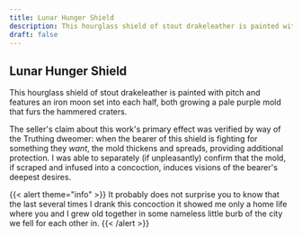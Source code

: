 ```yaml
---
title: Lunar Hunger Shield
description: This hourglass shield of stout drakeleather is painted with pitch and features an iron moon set...
draft: false
---
```


## Lunar Hunger Shield

This hourglass shield of stout drakeleather is painted with pitch and features an iron moon set
into each half, both growing a pale purple mold that furs the hammered craters.

The seller's claim about this work's primary effect was verified by way of the Truthing dweomer:
when the bearer of this shield is fighting for something they *want*, the mold thickens and
spreads, providing additional protection. I was able to separately (if unpleasantly) confirm
that the mold, if scraped and infused into a concoction, induces visions of the bearer's deepest
desires.

{{< alert theme="info" >}}
It probably does not surprise you to know that the last several times I drank this concoction it
showed me only a home life where you and I grew old together in some nameless little burb of
the city we fell for each other in.
{{< /alert >}}
